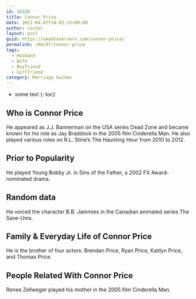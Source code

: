 ```yaml
---
id: 16328
title: Connor Price
date: 2021-04-07T18:02:15+00:00
author: victor
layout: post
guid: https://ukdataservers.com/connor-price/
permalink: /04/07/connor-price
tags:
  - Husband
  - Wife
  - Boyfriend
  - Girlfriend
category: Marriage Guides
---
```


* some text
{: toc}


## Who is Connor Price



He appeared as J.J. Bannerman on the USA series Dead Zone and became known for his role as Jay Braddock in the 2005 film Cinderella Man. He also played various roles on R.L. Stine&#8217;s The Haunting Hour from 2010 to 2012.

                
                
                
## Prior to Popularity



He played Young Bobby Jr. in Sins of the Father, a 2002 FX Award-nominated drama.

                
                
                
## Random data



He voiced the character B.B. Jammies in the Canadian animated series The Save-Ums.

                
                
                
## Family & Everyday Life of Connor Price



He is the brother of four actors: Brendan Price, Ryan Price, Kaitlyn Price, and Thomas Price.

                
                
                
## People Related With Connor Price



Renee Zellweger played his mother in the 2005 film Cinderella Man.

                
              
            
          
          
          